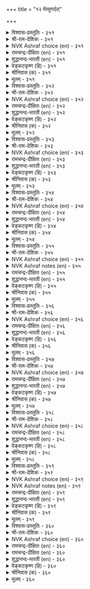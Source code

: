 +++
title = "१२ मॆय्युणर्दल्"

+++


<details><summary>विश्वास-प्रस्तुतिः - ३५१</summary>

पॊरुळल्ल वट्रैप् पॊरुळॆण्ड्रु उणरुम्  
मरुळानाम् माणाप् पिऱप्पु।      ३५१
</details>

<details><summary>श्री-राम-देशिकः - ३५१</summary>

असत्यं सत्यमित्येव पश्यद्भिर्भ्रममूलतः ।  
प्राप्यते जन्म चाज्ञानात् गर्हितं दुःखदायकम् ॥ ३५१॥
</details>

<details><summary>NVK Ashraf choice (en) - ३५१</summary>

०३५१
The misery of birth arises out of the delusion
Which takes the unreal for the Real. *
(P.S. Sundaram)
</details>

<details><summary>रामचन्द्र-दीक्षितः (en) - ३५१</summary>

351\. poruḷ allavaṟṟaip poruḷ eṉṟu uṇarum  
maruḷāṉ ām, māṇāp piṟappu.

351\. Out of ignorance which mistakes things unreal for things real springs the wretched cycle of births.  
</details>

<details><summary>शुद्धानन्द-भारती (en) - ३५१</summary>

1\. பொருளல்ல வற்றைப் பொருளென்று உணரும்  
மருளானாம் மாணாப் பிறப்பு.  
That error entails ignoble birth  
Which deems vain things as things of worth.        351  
</details>

<details><summary>वेङ्कटकृष्ण (हि) - ३५१</summary>

351
मिथ्या में जब सत्य का, होता भ्रम से भान ।  
देता है भव-दुःख को, भ्रममूलक वह ज्ञान ।  
</details>

<details><summary>श्रीनिवास (क) - ३५१</summary>

351. निजवल्लदवुगळन्नु निजवॆन्दु भाविसुव मरळुतनदिन्द कीळाद हुट्टु सम्भविसुवुदु.

</details>

<details><summary>मूलम् - ३५१</summary>

पॊरुळल्ल वट्रैप् पॊरुळॆण्ड्रु उणरुम्  
मरुळानाम् माणाप् पिऱप्पु।      ३५१
</details>

<details><summary>विश्वास-प्रस्तुतिः - ३५२</summary>

इरुळ्नीङ्गि इन्बम् पयक्कुम् मरुळ्नीङ्गि  
मासऱु काट्चि यवर्क्कु।      ३५२
</details>

<details><summary>श्री-राम-देशिकः - ३५२</summary>

अविद्यां समतिक्रम्य तत्त्वज्ञान निषेवणात् ।  
जन्मदुःखमलब्ध्वैव प्राप्यते ब्रह्मणः पदम् ॥ ३५२॥
</details>

<details><summary>NVK Ashraf choice (en) - ३५२</summary>

०३५२
Darkness disappears and bliss descends
Upon men of clear vision and free of delusion. *
(S. Maharajan)
</details>

<details><summary>रामचन्द्र-दीक्षितः (en) - ३५२</summary>

352\. iruḷ nīṅki iṉpam payakkum-maruḷ nīṅki  
mācu aṟu kāṭciyavarkku.

352\. Men of pure vision are led from darkness to light.  
</details>

<details><summary>शुद्धानन्द-भारती (en) - ३५२</summary>

2\. இருள்நீங்கி இன்பம் பயக்கும் மருள் நீங்கி  
மாசறு காட்சி யவர்க்கு  
Men of spotless pure insight  
Enjoy delight devoid of night.        352  
</details>

<details><summary>वेङ्कटकृष्ण (हि) - ३५२</summary>

352
मोह-मुक्त हो पा गये, निर्मल तत्वज्ञान ।  
भव-तम को वह दूर कर, दे आनन्द महान ॥
</details>

<details><summary>श्रीनिवास (क) - ३५२</summary>

352. तम्मन्नु आदरिसिरुव भ्रमॆयन्नु तॊरॆदु, शुद्दवाद दर्शनदिन्द लोकवन्नु नोडुववरिगॆ भवद कत्तलु हरिदु
सुखद नॆलॆ प्राप्तवागुवुदु.

</details>

<details><summary>मूलम् - ३५२</summary>

इरुळ्नीङ्गि इन्बम् पयक्कुम् मरुळ्नीङ्गि  
मासऱु काट्चि यवर्क्कु।      ३५२
</details>

<details><summary>विश्वास-प्रस्तुतिः - ३५३</summary>

ऐयत्तिन् नीङ्गित् तॆळिन्दार्क्कु वैयत्तिन्  
वानम् नणिय तुडैत्तु।      ३५३
</details>

<details><summary>श्री-राम-देशिकः - ३५३</summary>

असंशयमधीत्यात स्तत्त्वज्ञान मुपेयुषाम् ।  
भूलोकादपि दूरस्थमत्के स्याह्ब्रह्मणः पदम् ॥ ३५३॥
</details>

<details><summary>NVK Ashraf choice (en) - ३५३</summary>

०३५३
To those enlightened souls freed of doubt,
More than earth is heaven near.
(N.V.K. Ashraf), ( Shuddhananda Bharatiar)
</details>

<details><summary>रामचन्द्र-दीक्षितः (en) - ३५३</summary>

353\. aiyattiṉ nīṅkit teḷintārkku vaiyattiṉ  
vāṉam naṇiyatu uṭaittu.

353\. To men of unclouded wisdom heaven is nearer than earth.  
</details>

<details><summary>शुद्धानन्द-भारती (en) - ३५३</summary>

3\. ஐயத்தின் நீங்கித் தெளிந்தார்க்கு வையத்தின்  
வானம் நணிய துடைத்து  
To doubtless minds whose heart is clear  
More than earth heaven is near.        353  
</details>

<details><summary>वेङ्कटकृष्ण (हि) - ३५३</summary>

353
जिसने संशय-मुक्त हो, पाया ज्ञान-प्रदीप ।  
उसको पृथ्वी से अधिक, रहता मोक्ष समीप ॥
</details>

<details><summary>श्रीनिवास (क) - ३५३</summary>

353. सन्देहविल्लद निर्मल मनस्सिनिन्द निजवन्नु तिळिदवरिगॆ, वासिसुत्तिरुव भूलोकक्किन्त, देवलोकवे
समीपवॆनिसुवुदु.

</details>

<details><summary>मूलम् - ३५३</summary>

ऐयत्तिन् नीङ्गित् तॆळिन्दार्क्कु वैयत्तिन्  
वानम् नणिय तुडैत्तु।      ३५३
</details>

<details><summary>विश्वास-प्रस्तुतिः - ३५४</summary>

ऐयुणर्वु ऎय्दियक् कण्णुम् पयमिण्ड्रे  
मॆय्युणर्वु इल्ला तवर्क्कु।      ३५४
</details>

<details><summary>श्री-राम-देशिकः - ३५४</summary>

इन्द्रियाणीन्द्रियार्थेभ्यः नियम्य मनसो वशे ।  
स्थापनेनापि किं कार्ये तत्त्वज्ञानं न चेद्भवेत् ॥ ३५४॥
</details>

<details><summary>NVK Ashraf choice (en) - ३५४</summary>

०३५४
Where a sense of the Real is lacking,
The other five senses are useless.
(P.S. Sundaram)
</details>

<details><summary>रामचन्द्र-दीक्षितः (en) - ३५४</summary>

354\. aiuṇarvu eytiyak kaṇṇum payam iṉṟē-  
mey uṇarvu illātavarkku.

354\. What profits one’s perfect senses if one is not endowed with true knowledge.  
</details>

<details><summary>शुद्धानन्द-भारती (en) - ३५४</summary>

4\. ஐயுணர்வு எய்தியக் கண்ணும் பயமின்றே  
மெய்யுணர்வு இல்லா தவர்க்கு.  
Knowledge of five senses is vain  
Without knowing the Truth within.        354  
</details>

<details><summary>वेङ्कटकृष्ण (हि) - ३५४</summary>

354
वशीभूत मन हो गया, हुई धारणा सिद्ध ।  
फिर भी तत्वज्ञान बिन, फल होगा नहिं सिद्ध ॥
</details>

<details><summary>श्रीनिवास (क) - ३५४</summary>

354. पञ्चेन्द्रियगळ वासनॆयन्नु गॆद्दु ऐदु बगॆय अरिवुगळन्नु पडॆदिद्दरू, निज तत्वदरिविल्लदवरिगॆ अदरिन्द फल
उण्टागुवुदिल्ल.

</details>

<details><summary>मूलम् - ३५४</summary>

ऐयुणर्वु ऎय्दियक् कण्णुम् पयमिण्ड्रे  
मॆय्युणर्वु इल्ला तवर्क्कु।      ३५४
</details>

<details><summary>विश्वास-प्रस्तुतिः - ३५५</summary>

ऎप्पॊरुळ् ऎत्तन्मैत् तायिनुम् अप्पॊरुळ्  
मॆय्प्पॊरुळ् काण्बदु अऱिवु।      ३५५
</details>

<details><summary>श्री-राम-देशिकः - ३५५</summary>

तेषु तेषु पदार्थेषु पदार्थान्तर विभ्रमम् ।  
विहाय तत्त्वतो ज्ञानं तत्त्वज्ञानमितीर्यते ॥ ३५५॥
</details>

<details><summary>NVK Ashraf choice (en) - ३५५</summary>

०३५५
Wisdom is to ascertain the reality
In whatever way things are presented.
(K. Kannan)
</details>

<details><summary>NVK Ashraf notes (en) - ३५५</summary>

३५५. Alternate translations, but not close to original: 'The mark of wisdom is to see the reality behind each appearance' - (P.S. Sundaram). Compare with ४२३. "The mark of wisdom is to discern the truth from whatever source it is heard" - (N.V.K. Ashraf)
</details>

<details><summary>रामचन्द्र-दीक्षितः (en) - ३५५</summary>

355\. ep poruḷ et taṉmaittuāyiṉum, ap poruḷ  
meypporuḷ kāṇpatu aṟivu.

355\. To track all things to their subtlest retreats is true knowledge.  
</details>

<details><summary>शुद्धानन्द-भारती (en) - ३५५</summary>

5\. எப்பொருள் எத்தன்மைத் தாயினும் அப்பொருள்  
மெய்ப்பொருள் காண்பது அறிவு.  
Knowledge is Truth of things to find  
In every case of every kind.        355  
</details>

<details><summary>वेङ्कटकृष्ण (हि) - ३५५</summary>

355
किसी तरह भी क्यों नहीं, भासे अमुक पदार्थ ।  
तथ्य-बोध उस वस्तु का, जानो ज्ञान पथार्थ ॥
</details>

<details><summary>श्रीनिवास (क) - ३५५</summary>

355. याव वस्तु याव रीतियल्लि तोरिदरू (आ तोरिकॆयन्ने निजवॆन्दु भाविसदॆ) अवर निजवाद अर्थवन्नु
तिळिदुकॊळ्ळुवुदे अरिवु ऎनिसिकॊळ्ळुत्तदॆ.

</details>

<details><summary>मूलम् - ३५५</summary>

ऎप्पॊरुळ् ऎत्तन्मैत् तायिनुम् अप्पॊरुळ्  
मॆय्प्पॊरुळ् काण्बदु अऱिवु।      ३५५
</details>

<details><summary>विश्वास-प्रस्तुतिः - ३५६</summary>

कट्रीण्डु मॆय्प्पॊरुळ् कण्डार् तलैप्पडुवर्  
मट्रीण्डु वारा नॆऱि।      ३५६
</details>

<details><summary>श्री-राम-देशिकः - ३५६</summary>

अध्येतव्यं गुरुमुखादधीत्य बहुधा बहु ।  
तत्त्वार्थज्ञान सम्पन्ना यान्ति मोक्षपथं स्थिरम् ॥ ३५६॥
</details>

<details><summary>NVK Ashraf choice (en) - ३५६</summary>

०३५६
Those who have learnt to see the reality here
Will have learnt not to come back here.
(P.S. Sundaram)
</details>

<details><summary>रामचन्द्र-दीक्षितः (en) - ३५६</summary>

356\. kaṟṟu īṇṭu meypporuḷ kaṇṭār talaippaṭuvar,  
maṟṟu īṇṭu vārā neṟi.

356\. Those who have learnt the truth never enter back to this world.  
</details>

<details><summary>शुद्धानन्द-भारती (en) - ३५६</summary>

6\. கற்றீண்டு மெய்ப்பொருள் கண்டார் தலைப்படுவர்  
மற்றீண்டு வாரா நெறி  
Who learn and here the Truth discern  
Enter the path of non-return.        356  
</details>

<details><summary>वेङ्कटकृष्ण (हि) - ३५६</summary>

356
जिसने पाया श्रवण से, यहीं तत्व का ज्ञान ।  
मोक्ष-मार्ग में अग्रसर, होता वह धीमान ॥
</details>

<details><summary>श्रीनिवास (क) - ३५६</summary>

356. कलियबेकादुदन्नु कलितुकॊण्डु, इल्लिये निजद हुरुळन्नु कण्डवरु मत्तॆ ई हुट्टिगॆ बारदिरुव मार्गवन्नु
पडॆदुकॊळ्ळुवरु. (मोक्षवन्नु पडॆयुवरु)

</details>

<details><summary>मूलम् - ३५६</summary>

कट्रीण्डु मॆय्प्पॊरुळ् कण्डार् तलैप्पडुवर्  
मट्रीण्डु वारा नॆऱि।      ३५६
</details>

<details><summary>विश्वास-प्रस्तुतिः - ३५७</summary>

ओर्त्तुळ्ळम् उळ्ळदु उणरान् ऒरुदलैयाप्  
पेर्त्तुळ्ळ वेण्डा पिऱप्पु।      ३५७
</details>

<details><summary>श्री-राम-देशिकः - ३५७</summary>

श्रुतार्थस्य परामर्शात् तत्त्वमाघं विजानतः ।  
जन्मास्य पुनरस्तीति न मन्तव्यं कदाचन ॥ ३५७॥
</details>

<details><summary>NVK Ashraf choice (en) - ३५७</summary>

०३५७
Reality once searched and seized,
No need to think of rebirth.
(P.S. Sundaram)
</details>

<details><summary>रामचन्द्र-दीक्षितः (en) - ३५७</summary>

357\. ōrttu uḷḷam uḷḷatu uṇariṉ oru talaiyā,  
pērttu uḷḷavēṇṭā piṟappu.

357\. There is no fear of one’s re-birth if one seeks and finds the truth.  
</details>

<details><summary>शुद्धानन्द-भारती (en) - ३५७</summary>

7\. ஓர்த்துள்ளம் உள்ளது உணரின் ஒருதலையாப்  
பேர்த்துள்ள வேண்டா பிறப்பு.  
One-minded sage sees inner-truth  
He is free from thoughts of rebirth.        357  
</details>

<details><summary>वेङ्कटकृष्ण (हि) - ३५७</summary>

357
उपदेशों को मनन कर, सत्य-बोध हो जाय ।  
पुनर्जन्म की तो उन्हें, चिन्ता नहिं रह जाय ॥
</details>

<details><summary>श्रीनिवास (क) - ३५७</summary>

357. ऒब्बन मनस्सु निज वस्तुवन्नु इरिवन्तॆये निश्चयवागि अर्थमाडिकॊण्डरॆ, अवनिगॆ मत्तॆ मरुहुट्टु इरुवुदॆन्दु
भाविसबारदु.

</details>

<details><summary>मूलम् - ३५७</summary>

ओर्त्तुळ्ळम् उळ्ळदु उणरान् ऒरुदलैयाप्  
पेर्त्तुळ्ळ वेण्डा पिऱप्पु।      ३५७
</details>

<details><summary>विश्वास-प्रस्तुतिः - ३५८</summary>

पिऱप्पॆन्नुम् पेदैमै नीङ्गच् चिऱप्पॆन्नुम्  
सॆम्बॊरुळ् काण्बदु अऱिवु।      ३५८
</details>

<details><summary>श्री-राम-देशिकः - ३५८</summary>

जन्मबाधाकराज्ञान मुक्तये मुक्तिदस्य तु ।  
ब्रह्मणो दर्शनं यत्तु तत्त्वज्ञानं तदुच्यते ॥ ३५८॥
</details>

<details><summary>NVK Ashraf choice (en) - ३५८</summary>

०३५८
Wisdom lies in realizing that unique Reality
To remove the folly of rebirth.
(K. Krishnaswamy & Vijaya Ramkumar), (P.S. Sundaram)
</details>

<details><summary>रामचन्द्र-दीक्षितः (en) - ३५८</summary>

358\. piṟappu eṉṉum pētaimai nīṅka, ciṟappu eṉṉum  
cemporuḷ kāṇpatu aṟivu.

358\. Seek the truth to remove delusion; that is wisdom.  
</details>

<details><summary>शुद्धानन्द-भारती (en) - ३५८</summary>

8\. பிறப்பென்னும் பேதைமை நீங்கச் சிறப்பென்னும்  
செம்பொருள் காண்பது அறிவு.  
It is knowledge to know Self-Truth  
And remove the folly of birth.        358  
</details>

<details><summary>वेङ्कटकृष्ण (हि) - ३५८</summary>

358
जन्म-मूल अज्ञान है, उसके निवारणार्थ ।  
मोक्ष-मूल परमार्थ का, दर्शन ज्ञान पथार्थ ॥
</details>

<details><summary>श्रीनिवास (क) - ३५८</summary>

358. निज तत्ववन्नु मरॆसि तरॆद दुःखगळन्नु तन्दॊड्डुवुदरिन्द हुट्टन्नु अज्ञानवॆन्दु तिळिदु हरिदुकॊळ्ळबेकु; हागि
हुट्टॆम्ब अज्ञानवन्नु तॊरॆदु मुक्तिय नॆलॆगॆ कारणनाद परवस्तुवन्नु तिळियुवुदे निजवाद अरिवु.

</details>

<details><summary>मूलम् - ३५८</summary>

पिऱप्पॆन्नुम् पेदैमै नीङ्गच् चिऱप्पॆन्नुम्  
सॆम्बॊरुळ् काण्बदु अऱिवु।      ३५८
</details>

<details><summary>विश्वास-प्रस्तुतिः - ३५९</summary>

सार्बुणर्न्दु सार्बु कॆडऒऴुगिन् मट्रऴित्तुच्  
चार्दरा सार्दरु नोय्।      ३५९
</details>

<details><summary>श्री-राम-देशिकः - ३५९</summary>

ज्ञात्वा ब्रह्म जगद्धेतुं यतमानस्य मुक्तये ।  
जन्ममृत्युमयं दुःखं न जायेत कदाचन ॥ ३५९॥
</details>

<details><summary>NVK Ashraf choice (en) - ३५९</summary>

०३५९
To one who does not cling, realizing what to cling,
Clinging ills will not cling. *
(P.S. Sundaram)
</details>

<details><summary>NVK Ashraf notes (en) - ३५९</summary>

३५९. i.e. those who cling [to God] but does not cling [to the world]. Compare with ३५० for similar word play. “Cling to the one who clings to nothing; and so clinging, cease to cling” - (P.S. Sundaram)
</details>

<details><summary>रामचन्द्र-दीक्षितः (en) - ३५९</summary>

359\. cārpu uṇarntu, cārpu keṭa oḻukiṉ, maṟṟu aḻittuc  
cārtarā, cārtarum nōy.

359\. Seek the truth on which everything rests; you will be free from all the ills that assail life.  
</details>

<details><summary>शुद्धानन्द-भारती (en) - ३५९</summary>

9\. சார்புணர்ந்து சார்பு கெடஒழுகின் மற்றழித்துச்  
சார்தரா சார்தரு நோய்.  
Know the Refuge; off with bondage  
Be free from ills of thraldom, O sage.        359  
</details>

<details><summary>वेङ्कटकृष्ण (हि) - ३५९</summary>

359
जगदाश्रय को समझ यदि, बनो स्वयं निर्लिप्त ।  
नाशक भावी दुःख सब, करें कभी नहिं लिप्त ॥
</details>

<details><summary>श्रीनिवास (क) - ३५९</summary>

359. ऎल्ला सत्यगळिगू आश्रयवाद परवस्तुवन्नु अरितु, ममकारगळ आश्रयवन्नु नाशपडिसिकॊण्डरॆ, ऒन्दु सेरलिरुव
दुःखगळॊन्दू बळिसारुवुदिल्ल.

</details>

<details><summary>मूलम् - ३५९</summary>

सार्बुणर्न्दु सार्बु कॆडऒऴुगिन् मट्रऴित्तुच्  
चार्दरा सार्दरु नोय्।      ३५९
</details>

<details><summary>विश्वास-प्रस्तुतिः - ३६०</summary>

कामम् वॆगुळि मयक्कम् इनव्मुण्ड्रन्  
नामम् कॆडक्कॆडुम् नोय्।      ३६०
</details>

<details><summary>श्री-राम-देशिकः - ३६०</summary>

कामः क्रोधस्तथाऽज्ञानमिति दोषास्त्रयो हृदि ।  
नाम्नापि न भवेयुश्वेद्भवदुःखं विनश्यति ॥ ३६०॥
</details>

<details><summary>NVK Ashraf choice (en) - ३६०</summary>

०३६०
Lust, wrath and delusion: Where these three are unknown,
Sorrows shall not be. *
(P.S. Sundaram)
</details>

<details><summary>रामचन्द्र-दीक्षितः (en) - ३६०</summary>

360\. kāmam, vekuḷi, mayakkam, ivai mūṉṟaṉ  
nāmam keṭa, keṭum nōy.

360\. Wipe out the very names of lust, anger and delusion; you will be wiping out the pause of re-birth.
</details>

<details><summary>रामचन्द्र-दीक्षितः (en) - ३६०</summary>

360\. kāmam, vekuḷi, mayakkam, ivai mūṉṟaṉ  
nāmam keṭa, keṭum nōy.

360\. Wipe out the very names of lust, anger and delusion; you will be wiping out the pause of re-birth.

</details>

<details><summary>शुद्धानन्द-भारती (en) - ३६०</summary>

10\. காமம் வெகுளி மயக்கம் இவை மூன்றன்  
நாமம் கெடக்கெடும் நோய்  
Woes expire when lust, wrath, folly  
Expire even to name, fully.        360  
</details>

<details><summary>वेङ्कटकृष्ण (हि) - ३६०</summary>

360
काम क्रोध औ’ मोह का न हो नाम का योग ।  
तीनों के मिटते, मिटे, कर्म-फलों का रोग ॥
</details>

<details><summary>श्रीनिवास (क) - ३६०</summary>

360. निज तत्ववन्नु तिळिदु, काम, क्रोध, मोहगळॆम्ब मूरर हॆसरू कॆडुवन्तॆ नडॆदुकॊण्डरॆ, अवुगळिन्दुण्टागुव
दुःखगळू अळियुत्तदॆ.
</details>

<details><summary>मूलम् - ३६०</summary>

कामम् वॆगुळि मयक्कम् इनव्मुण्ड्रन्  
नामम् कॆडक्कॆडुम् नोय्।      ३६०
</details>

